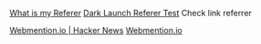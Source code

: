 
[What is my Referer](https://www.whatismyreferer.com/)
[Dark Launch Referer Test](https://www.darklaunch.com/tools/test-referer)
Check link referrer

[Webmention.io | Hacker News](https://news.ycombinator.com/item?id=26401955)
[Webmention.io](https://webmention.io/)
